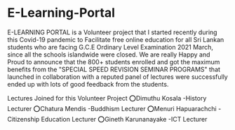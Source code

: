 # E-Learning-Portal
E-LEARNING PORTAL is a Volunteer project that I  started recently during this Covid-19 pandemic to Facilitate free online education for all Sri Lankan students who are facing G.C.E Ordinary Level Examination 2021 March, since all the schools islandwide were closed. We are really Happy and Proud to announce that the 800+ students enrolled and got the maximum benefits from the "SPECIAL SPEED REVISION SEMINAR PROGRAMS" that launched in collaboration with a reputed panel of lectures were successfully ended up with lots of good feedback from the students.

Lectures Joined for this Volunteer Project
⭕Dimuthu Kosala -History Lecturer 
⭕Chatura Mendis -Buddhism Lecturer 
⭕Menuri Hapuarachchi -Citizenship Education Lecturer 
⭕Gineth Karunanayake -ICT Lecturer
